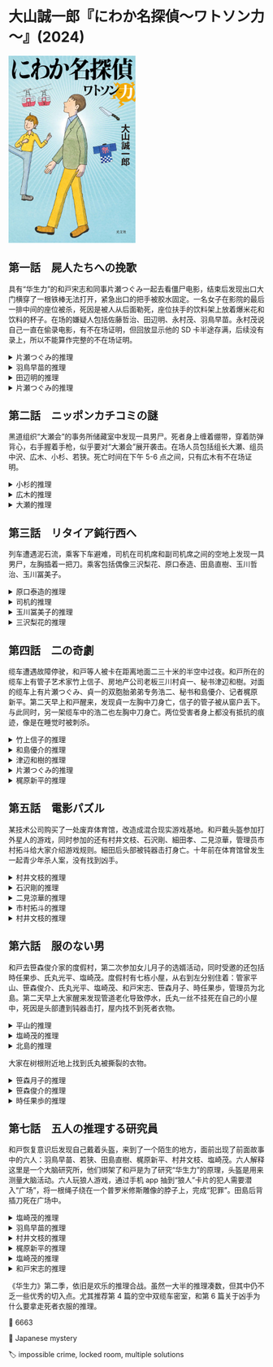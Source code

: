 # 大山誠一郎『にわか名探偵～ワトソン力～』(2024)

<img src=images/2024_cover.jpg width=250/>
  
## 第一話　屍人たちへの挽歌

具有“华生力”的和戸宋志和同事片瀬つぐみ一起去看僵尸电影，结束后发现出口大门横穿了一根铁棒无法打开，紧急出口的把手被胶水固定。一名女子在影院的最后一排中间的座位被杀，死因是被人从后面勒死，座位扶手的饮料架上放着爆米花和饮料的杯子。在场的嫌疑人包括佐藤哲治、田辺明、永村茂、羽鳥早苗。永村茂说自己一直在偷录电影，有不在场证明，但回放显示他的 SD 卡半途存满，后续没有录上，所以不能算作完整的不在场证明。

<details><summary>片瀬つぐみ的推理</summary>
犯人把一米长的铁棒贴在背上带进影院，只有人高马大的田辺明可以办到，他是犯人。田辺明承认自己为了避免参加相亲而把门封死，但否认杀人。
</details>

<details><summary>羽鳥早苗的推理</summary>
凶手杀人时没有被人看到，说明他坐在后面。凶手是永村茂。
</details>

<details><summary>田辺明的推理</summary>
田辺明在 11:15 固定门，凶手杀人后没有离开影院，说明是在那之后行凶。受害者没有吃爆米花，说明她在 10:00 电影开始后不久便遭到杀害。这两点矛盾说明爆米花是凶手的伪装，为了让推定的死亡时间看上去比实际的要早。凶手是有假不在场证明的永村茂。
</details>

<details><summary>片瀬つぐみ的推理</summary>
片瀬曾看到田辺明弯腰（伏线），所以他没有把铁棒带入影院，是受害者为了确保凶手无法逃脱，自己把门封死。受害者矢来杏子是影院的清洁工，提前带入铁棒。杏子引诱田辺明杀死自己，没有吃爆米花是因为知道自己即将被杀。
</details>

## 第二話　ニッポンカチコミの謎

黑道组织“大瀬会”的事务所储藏室中发现一具男尸。死者身上缠着绷带，穿着防弹背心，右手握着手枪，似乎要对“大瀬会”展开袭击。在场人员包括组长大瀬、组员中沢、広木、小杉、若狭。死亡时间在下午 5-6 点之间，只有広木有不在场证明。

<details><summary>小杉的推理</summary>
事务所封锁严密，所以是内部人员引导受害者进入。凶手腿脚不便无法在外面杀人，是坐轮椅的大瀬。
</details>

<details><summary>広木的推理</summary>
受害者在祭典日穿着防弹背心招摇过市不合常理，所以他身上的绷带、防弹背心、枪都是从事务所拿的。凶手没有把这些东西放回原处，是因为一直忙着做事抽不开身。凶手是小杉。
</details>

<details><summary>大瀬的推理</summary>
受害者不是来袭击的，是凶手看到他穿着晒衣，给他穿上防弹衣，拿上枪，伪装成前来袭击的样子。受害者身穿晒衣是为了参加祭典，広木家的鱼料理店为祭典提供了有毒的食材，导致受害者死于食物中毒。広木为了掩盖食物中毒，把受害者搬入事务所，伪装成黑帮冲突。
</details>

## 第三話　リタイア鈍行西へ

列车遭遇泥石流，乘客下车避难，司机在司机席和副司机席之间的空地上发现一具男尸，左胸插着一把刀。乘客包括偶像三沢梨花、原口泰造、田島直樹、玉川哲治、玉川冨美子。

<details><summary>原口泰造的推理</summary>
犯人发现藏在列车员室的跟踪狂，为了保护三沢所以将其杀死。三沢一直坐在副驾驶座前方，如果有人想在行驶中靠近副驾驶座，肯定会被发现，这说明跟踪狂在发车前便进入了列车员室，凶手跟在他后面上车将其杀害。凶手是最先上车的和戸。
</details>

<details><summary>司机的推理</summary>
凶手能察觉到受害者隐藏在行进方向相反的列车员室，说明凶手是铁路迷。凶手是田島，他脖子上挂的相机是为了给列车照相。（这个推理不对，相机是用来给鸟照相。）
</details>

<details><summary>玉川冨美子的推理</summary>
凶手杀人后无法逃走，是因为列车已在行驶中。凶手杀人没有被人看到，是因为坐在靠近列车员室的最后面。凶手是三沢梨花。
</details>

<details><summary>三沢梨花的推理</summary>
尸体躺在乘务员室地上，血液应该从伤口处均匀扩散，但实际上血液往下流，说明尸体在一段时间内呈直立状态，之后才移进乘务员室。受害者是在客座上被刺死，只有司机有机会等乘客下车避难之后移动尸体。受害者 A 变装为老人，以“玉川哲治”的身份坐在玉川冨美子身旁，冨美子将其杀死后拆除变装。另一名老人 B 在前一站下车，走向列车后方，从乘务员门偷偷返回乘务员室，在遭遇泥石流后假冒为“玉川哲治”出现在众人面前。玉川冨美子、司机、A、B 四人均为恐怖分子，冨美子杀死 A 是因为他中途打退堂鼓想要下车。司机暴露尸体是因为接下来列车要反向行驶，尸体不可避免会被人发现。
</details>

## 第四話　二の奇劇

缆车遭遇故障停驶，和戸等人被卡在距离地面二三十米的半空中过夜。和戸所在的缆车上有管子艺术家竹上信子、房地产公司老板三川村貞一、秘书津辺和樹。对面的缆车上有片瀬つぐみ、貞一的双胞胎弟弟专务浩二、秘书和島優介、记者梶原新平。第二天早上和戸醒来，发现貞一左胸中刀身亡，信子的管子被从窗户丢下。与此同时，另一架缆车中的浩二也左胸中刀身亡。两位受害者身上都没有抵抗的痕迹，像是在睡觉时被刺杀。

<details><summary>竹上信子的推理</summary>
对于双胞胎兄弟的妻子来说，先让丈夫的兄弟死去，再让丈夫死去，自己能够继承到更多的遗产。犯人是津辺，他是貞一夫人的情人，他扔掉管子是因为“管子”的英文 tube 和“津辺”的发音相同。
</details>

<details><summary>和島優介的推理</summary>
缆车控制系统在昨晚已经恢复，公司员工将缆车移动到山脚站和山顶站，在那里杀人后再将缆车恢复原位。
</details>

<details><summary>津辺和樹的推理</summary>
刀子深深垂直刺入貞一胸口，非凶手力所能及，是貞一跪在地板上，双手握住刀子对准胸口，然后倒地自杀。貞一把管子连起来，末端绑上刀子，做成长矛将隔壁缆车的浩二刺死，然后负罪自杀。
</details>

<details><summary>片瀬つぐみ的推理</summary>
竹上信子是变装的貞一夫人，她发现丈夫自杀后，打电话联系了隔壁缆车中的熟人，让他杀死浩二，以便自己获得更多的遗产。和島昨天手机拍照电量用尽（伏线），所以犯人是梶原新平，他是信子的兄弟。信子用长管给梶原递刀子。
</details>

<details><summary>梶原新平的推理</summary>
貞一手表戴在右手腕上，说明是左撇子，但吃饭时右手拿饮料，说明他和弟弟浩二互换身份，原因是无法承担社长的重担。津辺发现浩二自杀，担心身份互换的事情暴露，自己也会被连带追诉法律责任，所以用管子当传声筒联系了隔壁缆车的和島，并用管子传递刀子，由和島杀死貞一。
</details>

## 第五話　電影パズル

某技术公司购买了一处废弃体育馆，改造成混合现实游戏基地。和戸戴头盔参加打外星人的游戏，同时参加的还有村井文枝、石沢剛、細田孝、二見涼華，管理员市村拓斗给大家介绍游戏规则。細田后头部被钝器击打身亡。十年前在体育馆曾发生一起青少年杀人案，没有找到凶手。

<details><summary>村井文枝的推理</summary>
外星人的影像和細田重合，犯人打外星人时不慎将細田打死。犯人的激光枪能量耗尽，所以只能用激光剑劈砍。犯人是石沢剛。
</details>

<details><summary>石沢剛的推理</summary>
犯人挑选游戏时杀人，是因为受害者玩游戏时会放松警惕。細田身材瘦小，说明凶手更加弱小。凶手是村井文枝。
</details>

<details><summary>二見涼華的推理</summary>
細田爬梯子，但上半截只是游戏影像，所以失足摔落。凶手是管理员市村。
</details>

<details><summary>市村拓斗的推理</summary>
犯人杀人后将尸体藏在墙的顶部，用宇宙飞船的影像遮盖，误导大家以为細田的死亡时间比实际时间更晚。二見要求与和戸同行，是为了获得不在场证明，他是凶手。
</details>

<details><summary>村井文枝的推理</summary>
細田玩游戏时没有戴头盔，是为了在现实世界中寻找证据，市村通过监控发现細田举止奇怪，所以将其灭口。市村是十年前的杀人凶手，有一个沾着他血手印的排球卡在天花板缝隙里。（<b>隐藏在推理中的伏线</b>：市村在他的推理中提到二見说的话，监控听不到声音，说明市村也在游戏中。）
</details>

## 第六話　服のない男

和戸去笹森俊介家的度假村，第二次参加女儿月子的选婿活动，同时受邀的还包括時任果歩、氏丸光平、塩崎茂。度假村有七栋小屋，从右到左分别住着：管家平山、笹森俊介、氏丸光平、塩崎茂、和戸宋志、笹森月子、時任果歩，管理员为北島。第二天早上大家醒来发现管道老化导致停水，氏丸一丝不挂死在自己的小屋中，死因是头部遭到钝器击打，屋内找不到死者衣物。

<details><summary>平山的推理</summary>
凶手带走死者的衣服，因为上面沾了自己的血。凶手是受伤的果歩。（果歩其实没有受伤，只是打了太多的网球。）
</details>

<details><summary>塩崎茂的推理</summary>
凶手在氏丸的小屋泡澡，衣服被氏丸恶作剧藏起，出来之后生气地杀死氏丸，并穿上氏丸的衣服离开。凶手是有理由在氏丸的小屋洗澡，并且能穿上氏丸衣服的月子。
</details>

<details><summary>北島的推理</summary>
凶手拿走氏丸的衣服，是因为那套衣服是古董服饰。凶手是和氏丸身材相近的和戸。
</details>

大家在树根附近地上找到氏丸被撕裂的衣物。

<details><summary>笹森月子的推理</summary>
凶手趁氏丸洗澡出来将其杀害，说明凶手体力不强，并且知道氏丸在洗澡。凶手是隔壁小屋的俊介，通过窗户看到氏丸在洗澡。这个推理不对，因为凌晨一点停水，而氏丸是在三点左右遇害。
</details>

<details><summary>笹森俊介的推理</summary>
凶手拿走氏丸的衣服，是为了暴露他腿不长的事实，从而在选婿活动中占据优势。凶手是塩崎或者和戸中一人。
</details>

<details><summary>時任果歩的推理</summary>
凶手在食堂的饮水机前打死氏丸，氏丸的衣服被浸湿。因为度假村停水，很容易看出氏丸在管理楼被杀，凶手为了隐藏这一点把尸体搬回小屋，并拿走了氏丸的衣物。凶手是管理员，他在食堂将氏丸误认为小偷打死。氏丸晚饭的汉堡排中放了七人份的椒盐（伏线：月子没有好好揉捏），所以口渴找水喝。
</details>

## 第七話　五人の推理する研究員

和戸恢复意识后发现自己戴着头盔，来到了一个陌生的地方，面前出现了前面故事中的六人：羽鳥早苗、若狭、田島直樹、梶原新平、村井文枝、塩崎茂。六人解释这里是一个大脑研究所，他们绑架了和戸是为了研究“华生力”的原理，头盔是用来测量大脑活动。六人玩狼人游戏，通过手机 app 抽到“狼人”卡片的犯人需要潜入“广场”，将一根绳子绕在一个普罗米修斯雕像的脖子上，完成“犯罪”。田島后背插刀死在广场中。

<details><summary>塩崎茂的推理</summary>
凶手从门缝看到“犯人”田島走进广场，趁机尾随将其杀害。凶手是田島对面房间的羽鳥。
</details>

<details><summary>羽鳥早苗的推理</summary>
凶手是安装手机 app 的所长村井文枝，他故意让田島抽到“狼人”。
</details>

<details><summary>村井文枝的推理</summary>
为了把绳子缠到雕像的脖子上，田島必须攀爬大石，然后他在绳子缠到一半的时候被杀。凶手能垂直地刺中田島后背，说明他身材高大。凶手是梶原新平。
</details>

<details><summary>梶原新平的推理</summary>
绳子缠到一半是凶手的伪装，他等到田島从石头上下来的时候将其刺中。凶手是最矮的塩崎茂。
</details>

<details><summary>塩崎茂的推理</summary>
凶手是“狼人”而不是田島。田島试图杀死凶手，却被凶手反杀。凶手是田島忌恨的若狭，他抢先发表了田島的研究成果。
</details>

<details><summary>和戸宋志的推理</summary>
和戸面前只有村井文枝一人，其他人都是混合现实的影像，头盔是显示器。（伏线：各人进行推理时没有看对方的脸，塩崎尸检时没有触碰遗体。）田島是假死，瞳孔散大是影像叠加。其余众人呆在与和戸距离各异的房间中，为了测量“华生力”的作用范围。
</details>

《华生力》第二季，依旧是欢乐的推理合战。虽然一大半的推理凑数，但其中仍不乏一些优秀的切入点。尤其推荐第 4 篇的空中双缆车密室，和第 6 篇关于凶手为什么要拿走死者衣服的推理。

:link: 6663

:file_folder: Japanese mystery

:label: impossible crime, locked room, multiple solutions
